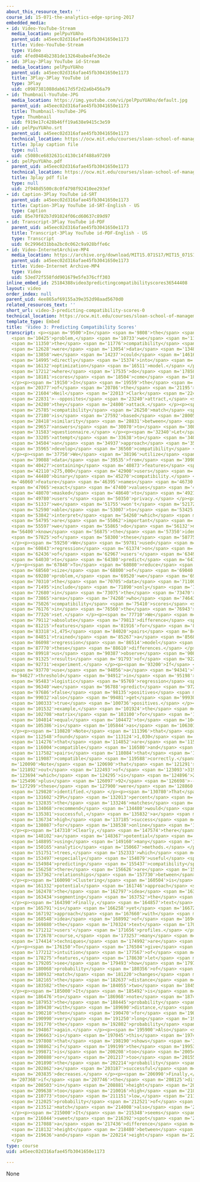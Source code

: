 ```yaml
---
about_this_resource_text: ''
course_id: 15-071-the-analytics-edge-spring-2017
embedded_media:
- id: Video-YouTube-Stream
  media_location: pelPpuYUAho
  parent_uid: a45eec02d316afae45fb3041650e1173
  title: Video-YouTube-Stream
  type: Video
  uid: 4fed0484b2381de13264babe4fe36e2e
- id: 3Play-3Play YouTube id-Stream
  media_location: pelPpuYUAho
  parent_uid: a45eec02d316afae45fb3041650e1173
  title: 3Play-3Play YouTube id
  type: 3Play
  uid: c0987381088dab617d5f2d2a6b456a79
- id: Thumbnail-YouTube-JPG
  media_location: https://img.youtube.com/vi/pelPpuYUAho/default.jpg
  parent_uid: a45eec02d316afae45fb3041650e1173
  title: Thumbnail-YouTube-JPG
  type: Thumbnail
  uid: f919e17c428b46ff19a638e9415c3e59
- id: pelPpuYUAho.srt
  parent_uid: a45eec02d316afae45fb3041650e1173
  technical_location: https://ocw.mit.edu/courses/sloan-school-of-management/15-071-the-analytics-edge-spring-2017/integer-optimization/eharmony-maximizing-the-probability-of-love/video-3-predicting-compatibility-scores/video-3-predicting-compatibility-scores-0/pelPpuYUAho.srt
  title: 3play caption file
  type: null
  uid: c5080ce6832631c4130c14f488a97269
- id: pelPpuYUAho.pdf
  parent_uid: a45eec02d316afae45fb3041650e1173
  technical_location: https://ocw.mit.edu/courses/sloan-school-of-management/15-071-the-analytics-edge-spring-2017/integer-optimization/eharmony-maximizing-the-probability-of-love/video-3-predicting-compatibility-scores/video-3-predicting-compatibility-scores-0/pelPpuYUAho.pdf
  title: 3play pdf file
  type: null
  uid: 2f948d5500c8c0f4798f92410ee293ef
- id: Caption-3Play YouTube id-SRT
  parent_uid: a45eec02d316afae45fb3041650e1173
  title: Caption-3Play YouTube id-SRT-English - US
  type: Caption
  uid: 85e70f82b7d91024f06cd60637c89d97
- id: Transcript-3Play YouTube id-PDF
  parent_uid: a45eec02d316afae45fb3041650e1173
  title: Transcript-3Play YouTube id-PDF-English - US
  type: Transcript
  uid: 0c2996d31bba2bc0c062c9a928bffe6c
- id: Video-InternetArchive-MP4
  media_location: https://archive.org/download/MIT15.071S17/MIT15_071S17_Session_9.3.05_300k.mp4
  parent_uid: a45eec02d316afae45fb3041650e1173
  title: Video-Internet Archive-MP4
  type: Video
  uid: 53ed72f558fdd901679e5fe376cff303
inline_embed_id: 25184388video3predictingcompatibilityscores36544408
layout: video
order_index: null
parent_uid: 4ee865af69155a39e352d98aad5670d0
related_resources_text: ''
short_url: video-3-predicting-compatibility-scores-0
technical_location: https://ocw.mit.edu/courses/sloan-school-of-management/15-071-the-analytics-edge-spring-2017/integer-optimization/eharmony-maximizing-the-probability-of-love/video-3-predicting-compatibility-scores/video-3-predicting-compatibility-scores-0
template_type: Embed
title: 'Video 3: Predicting Compatibility Scores'
transcript: <p><span m='9500'>In</span> <span m='9808'>the</span> <span m='10116'>optimization</span>
  <span m='10425'>problem,</span> <span m='10733'>we</span> <span m='11041'>assumed</span>
  <span m='11350'>the</span> <span m='11776'>compatibility</span> <span m='12202'>scores</span>
  <span m='12628'>were</span> <span m='13054'>data</span> <span m='13480'>that</span>
  <span m='13858'>we</span> <span m='14237'>could</span> <span m='14616'>input</span>
  <span m='14995'>directly</span> <span m='15374'>into</span> <span m='15753'>the</span>
  <span m='16132'>optimization</span> <span m='16511'>model.</span> </p><p><span m='16890'>But</span>
  <span m='17212'>where</span> <span m='17535'>do</span> <span m='17858'>these</span>
  <span m='18181'>scores</span> <span m='18504'>come</span> <span m='18827'>from?</span>
  </p><p><span m='19150'>In</span> <span m='19559'>the</span> <span m='19968'>words</span>
  <span m='20377'>of</span> <span m='20786'>the</span> <span m='21195'>founder--</span>
  <span m='21604'>Neil</span> <span m='22013'>Clark</span> <span m='22422'>Warren</span>
  <span m='22831'>--opposites</span> <span m='23240'>attract,</span> <span m='23760'>then</span>
  <span m='24280'>they</span> <span m='24800'>attack.</span> </p><p><span m='25320'>eHarmony's</span>
  <span m='25785'>compatibility</span> <span m='26250'>match</span> <span m='26715'>score</span>
  <span m='27180'>is</span> <span m='27592'>based</span> <span m='28005'>on</span>
  <span m='28418'>similarity</span> <span m='28831'>between</span> <span m='29244'>users'</span>
  <span m='29657'>answers</span> <span m='30070'>to</span> <span m='30826'>the</span>
  <span m='31583'>questionnaire.</span> </p><p><span m='32340'>Let</span> <span m='32772'>us</span>
  <span m='33205'>attempt</span> <span m='33638'>to</span> <span m='34071'>demonstrate</span>
  <span m='34504'>an</span> <span m='34937'>approach</span> <span m='35370'>to</span>
  <span m='35965'>develop</span> <span m='36560'>compatibility</span> <span m='37155'>scores.</span>
  </p><p><span m='37750'>We</span> <span m='38196'>utilize</span> <span m='38642'>public</span>
  <span m='39088'>data</span> <span m='39535'>from</span> <span m='39981'>eHarmony</span>
  <span m='40427'>containing</span> <span m='40873'>features</span> <span m='41320'>for</span>
  <span m='42110'>275,000</span> <span m='42900'>users</span> <span m='43690'>and</span>
  <span m='44480'>binary</span> <span m='45270'>compatibility.</span> </p><p><span
  m='46060'>Feature</span> <span m='46395'>names</span> <span m='46730'>and</span>
  <span m='47065'>exact</span> <span m='47400'>values</span> <span m='47735'>are</span>
  <span m='48070'>masked</span> <span m='48640'>to</span> <span m='49210'>protect</span>
  <span m='49780'>users'</span> <span m='50350'>privacy.</span> </p><p><span m='50920'>Correspondingly</span>
  <span m='51337'>we</span> <span m='51755'>won't</span> <span m='52172'>be</span>
  <span m='52590'>able</span> <span m='53007'>to</span> <span m='53425'>directly</span>
  <span m='53842'>interpret</span> <span m='54260'>which</span> <span m='54527'>features</span>
  <span m='54795'>are</span> <span m='55062'>important</span> <span m='55330'>as</span>
  <span m='55597'>we</span> <span m='55865'>do</span> <span m='56132'>not</span> <span
  m='56400'>know</span> <span m='56875'>the</span> <span m='57350'>identity</span>
  <span m='57825'>of</span> <span m='58300'>these</span> <span m='58775'>features.</span>
  </p><p><span m='59250'>We</span> <span m='59781'>used</span> <span m='60312'>logistic</span>
  <span m='60843'>regression</span> <span m='61374'>on</span> <span m='61905'>pairs</span>
  <span m='62436'>of</span> <span m='62967'>users'</span> <span m='63498'>differences</span>
  <span m='64030'>to</span> <span m='64380'>predict</span> <span m='64730'>compatibility.</span>
  </p><p><span m='67840'>To</span> <span m='68080'>reduce</span> <span m='68320'>the</span>
  <span m='68560'>size</span> <span m='68800'>of</span> <span m='69040'>the</span>
  <span m='69280'>problem,</span> <span m='69520'>we</span> <span m='69915'>filtered</span>
  <span m='70310'>the</span> <span m='70705'>data</span> <span m='71100'>to</span>
  <span m='71495'>include</span> <span m='71890'>only</span> <span m='72285'>users</span>
  <span m='72680'>in</span> <span m='73075'>the</span> <span m='73470'>Boston</span>
  <span m='73865'>area</span> <span m='74260'>who</span> <span m='74643'>have</span>
  <span m='75026'>compatibility</span> <span m='75410'>scores</span> <span m='75793'>listed</span>
  <span m='76176'>in</span> <span m='76560'>the</span> <span m='76943'>data</span>
  <span m='77326'>set.</span> </p><p><span m='77710'>We</span> <span m='78411'>computed</span>
  <span m='79112'>absolute</span> <span m='79813'>difference</span> <span m='80514'>in</span>
  <span m='81215'>features</span> <span m='81916'>for</span> <span m='82617'>these</span>
  <span m='83318'>1,475</span> <span m='84020'>pairs</span> <span m='84435'>and</span>
  <span m='84851'>trained</span> <span m='85267'>a</span> <span m='85682'>logistic</span>
  <span m='86098'>regression</span> <span m='86514'>model</span> <span m='86930'>on</span>
  <span m='87770'>these</span> <span m='88610'>differences.</span> </p><p><span m='89450'>Let</span>
  <span m='89918'>us</span> <span m='90387'>observe</span> <span m='90856'>the</span>
  <span m='91325'>results</span> <span m='91793'>of</span> <span m='92262'>this</span>
  <span m='92731'>experiment.</span> </p><p><span m='93200'>If</span> <span m='93485'>we</span>
  <span m='93770'>use</span> <span m='94056'>a</span> <span m='94341'>low</span> <span
  m='94627'>threshold</span> <span m='94912'>in</span> <span m='95198'>the</span>
  <span m='95483'>logistic</span> <span m='95769'>regression</span> <span m='96054'>model,</span>
  <span m='96340'>we</span> <span m='96788'>predict</span> <span m='97237'>more</span>
  <span m='97686'>false</span> <span m='98135'>positives</span> <span m='98583'>but</span>
  <span m='99032'>also</span> <span m='99481'>get</span> <span m='99930'>more</span>
  <span m='100333'>true</span> <span m='100736'>positives.</span> </p><p><span m='101140'>For</span>
  <span m='101532'>example,</span> <span m='101924'>the</span> <span m='102316'>classification</span>
  <span m='102708'>matrix</span> <span m='103100'>for</span> <span m='103557'>threshold</span>
  <span m='104014'>equal</span> <span m='104472'>to</span> <span m='104929'>0.2</span>
  <span m='105386'>is</span> <span m='105844'>as</span> <span m='106301'>follows.</span>
  </p><p><span m='110820'>Note</span> <span m='111396'>that</span> <span m='111972'>we</span>
  <span m='112548'>found</span> <span m='113124'>1,030</span> <span m='113700'>pairs</span>
  <span m='114276'>that</span> <span m='114852'>are</span> <span m='115428'>not</span>
  <span m='116004'>compatible</span> <span m='116580'>and</span> <span m='117081'>92</span>
  <span m='117582'>pairs</span> <span m='118084'>that</span> <span m='118585'>are</span>
  <span m='119087'>compatible</span> <span m='119588'>correctly.</span> </p><p><span
  m='120090'>Note</span> <span m='120690'>that</span> <span m='121291'>92</span> <span
  m='121892'>out</span> <span m='122493'>of</span> <span m='123093'>319--</span> <span
  m='123694'>which</span> <span m='124295'>is</span> <span m='124896'>227</span> <span
  m='125496'>plus</span> <span m='126097'>92</span> <span m='126698'>--of</span> <span
  m='127299'>these</span> <span m='127900'>were</span> <span m='128860'>correctly</span>
  <span m='129820'>identified.</span> </p><p><span m='130780'>That</span> <span m='131191'>is,</span>
  <span m='131602'>29%</span> <span m='132013'>percent</span> <span m='132424'>of</span>
  <span m='132835'>the</span> <span m='133246'>matches</span> <span m='133657'>we</span>
  <span m='134068'>recommend</span> <span m='134480'>would</span> <span m='134930'>be</span>
  <span m='135381'>successful,</span> <span m='135832'>a</span> <span m='136283'>very</span>
  <span m='136734'>high</span> <span m='137185'>success</span> <span m='137636'>rate</span>
  <span m='138087'>for</span> <span m='138538'>online</span> <span m='138989'>dating.</span>
  </p><p><span m='147310'>Clearly,</span> <span m='147574'>there</span> <span m='147838'>is</span>
  <span m='148102'>a</span> <span m='148367'>potential</span> <span m='148631'>for</span>
  <span m='148895'>using</span> <span m='149160'>many</span> <span m='149662'>other</span>
  <span m='150165'>analytic</span> <span m='150667'>methods.</span> </p><p><span m='151170'>Specifically</span>
  <span m='151751'>trees,</span> <span m='152333'>which</span> <span m='152915'>are</span>
  <span m='153497'>especially</span> <span m='154079'>useful</span> <span m='154531'>for</span>
  <span m='154984'>predicting</span> <span m='155437'>compatibility</span> <span m='155890'>if</span>
  <span m='156258'>there</span> <span m='156626'>are</span> <span m='156994'>nonlinear</span>
  <span m='157362'>relationships</span> <span m='157730'>between</span> <span m='158910'>variables.</span>
  </p><p><span m='160090'>Clustering</span> <span m='160504'>is</span> <span m='160918'>another</span>
  <span m='161332'>potential</span> <span m='161746'>approach</span> <span m='162160'>with</span>
  <span m='162478'>the</span> <span m='162797'>idea</span> <span m='163115'>of</span>
  <span m='163434'>segmenting</span> <span m='163752'>the</span> <span m='164071'>users.</span>
  </p><p><span m='164390'>Finally,</span> <span m='164857'>text</span> <span m='165324'>analytics</span>
  <span m='165791'>is</span> <span m='166258'>yet</span> <span m='166725'>another</span>
  <span m='167192'>approach</span> <span m='167660'>with</span> <span m='168104'>the</span>
  <span m='168548'>idea</span> <span m='168992'>of</span> <span m='169436'>analyzing</span>
  <span m='169880'>the</span> <span m='170324'>text</span> <span m='170768'>of</span>
  <span m='171212'>users'</span> <span m='171656'>profiles.</span> </p><p><span m='172100'>Of</span>
  <span m='172678'>course,</span> <span m='173257'>many</span> <span m='173835'>other</span>
  <span m='174414'>techniques</span> <span m='174992'>are</span> <span m='175571'>possible.</span>
  </p><p><span m='176150'>To</span> <span m='176504'>give</span> <span m='176858'>some</span>
  <span m='177212'>intuition</span> <span m='177567'>of</span> <span m='177921'>various</span>
  <span m='178275'>features,</span> <span m='178630'>let</span> <span m='178917'>us</span>
  <span m='179205'>see</span> <span m='179493'>how</span> <span m='179781'>the</span>
  <span m='180068'>probability</span> <span m='180356'>of</span> <span m='180644'>a</span>
  <span m='180932'>match</span> <span m='181220'>changes</span> <span m='181692'>with</span>
  <span m='182165'>the</span> <span m='182637'>distance</span> <span m='183110'>between</span>
  <span m='183582'>the</span> <span m='184055'>two</span> <span m='184527'>adults.</span>
  </p><p><span m='185000'>It</span> <span m='185492'>is</span> <span m='185984'>interesting</span>
  <span m='186476'>to</span> <span m='186968'>note</span> <span m='187461'>that</span>
  <span m='187953'>the</span> <span m='188445'>probability</span> <span m='188937'>drops</span>
  <span m='189430'>with</span> <span m='189690'>distance,</span> <span m='189950'>and</span>
  <span m='190210'>then</span> <span m='190470'>for</span> <span m='190730'>a</span>
  <span m='190990'>very</span> <span m='191250'>long</span> <span m='191510'>distance,</span>
  <span m='191770'>the</span> <span m='192802'>probability</span> <span m='193835'>increases</span>
  <span m='194867'>again.</span> </p><p><span m='195900'>Also</span> <span m='196281'>interesting</span>
  <span m='196663'>is</span> <span m='197045'>this</span> <span m='197426'>graph</span>
  <span m='197808'>that</span> <span m='198190'>shows</span> <span m='198526'>that</span>
  <span m='198862'>if</span> <span m='199199'>the</span> <span m='199535'>attractiveness</span>
  <span m='199871'>is</span> <span m='200208'>too</span> <span m='200544'>high</span>
  <span m='200880'>or</span> <span m='201217'>too</span> <span m='201553'>low,</span>
  <span m='201890'>the</span> <span m='202214'>probability</span> <span m='202538'>of</span>
  <span m='202862'>a</span> <span m='203187'>successful</span> <span m='203511'>match</span>
  <span m='203835'>decreases.</span> </p><p><span m='206990'>Finally,</span> <span
  m='207368'>if</span> <span m='207746'>the</span> <span m='208125'>difference</span>
  <span m='208503'>in</span> <span m='208881'>height</span> <span m='209260'>is</span>
  <span m='209638'>too</span> <span m='210016'>high</span> <span m='210395'>or</span>
  <span m='210773'>too</span> <span m='211151'>low,</span> <span m='211530'>the</span>
  <span m='212025'>probability</span> <span m='212521'>of</span> <span m='213017'>the</span>
  <span m='213512'>match</span> <span m='214008'>also</span> <span m='214504'>drops.</span>
  </p><p><span m='215000'>It</span> <span m='215348'>seems</span> <span m='215696'>the</span>
  <span m='216044'>sweet</span> <span m='216392'>spot</span> <span m='216740'>is</span>
  <span m='217088'>a</span> <span m='217436'>difference</span> <span m='217784'>in</span>
  <span m='218132'>height</span> <span m='218480'>between</span> <span m='219058'>four</span>
  <span m='219636'>and</span> <span m='220214'>eight</span> <span m='220792'>inches.</span>
  </p>
type: course
uid: a45eec02d316afae45fb3041650e1173

---
```

None